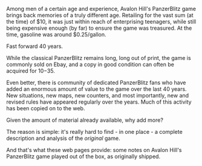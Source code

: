Among men of a certain age and experience, Avalon Hill's PanzerBlitz
game brings back memories of a truly different age. Retailing for the
vast sum (at the time) of $10, it was just within reach of enterprising
teenagers, while still being expensive enough (by far) to ensure the game
was treasured. At the time, gasoline was around $0.25/gallon.

Fast forward 40 years.

While the classical PanzerBlitz remains long, long out of print, the
game is commonly sold on Ebay, and a copy in good condition can often be
acquired for $10-$35.

Even better, there is community of dedicated PanzerBlitz fans who have
added an enormous amount of value to the game over the last 40 years.
New situations, new maps, new counters, and most importantly, new and
revised rules have appeared regularly over the years. Much of this
activity has been copied on to the web.

Given the amount of material already available, why add more?

The reason is simple: it's really hard to find - in one place - 
a complete description and analysis of the *original* game.

And that's what these web pages provide: some notes on Avalon Hill's
PanzerBlitz game played out of the box, as originally shipped.

